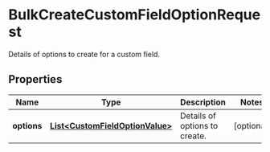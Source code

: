 

# BulkCreateCustomFieldOptionRequest

Details of options to create for a custom field.
## Properties

Name | Type | Description | Notes
------------ | ------------- | ------------- | -------------
**options** | [**List&lt;CustomFieldOptionValue&gt;**](CustomFieldOptionValue.md) | Details of options to create. |  [optional]



